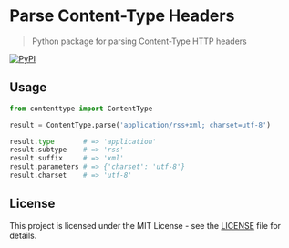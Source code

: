 # Parse Content-Type Headers
> Python package for parsing Content-Type HTTP headers

[![PyPI](https://img.shields.io/pypi/v/check-rq?color=blue)](https://pypi.org/project/check-rq/)

## Usage

```python
from contenttype import ContentType

result = ContentType.parse('application/rss+xml; charset=utf-8')

result.type       # => 'application'
result.subtype    # => 'rss'
result.suffix     # => 'xml'
result.parameters # => {'charset': 'utf-8'}
result.charset    # => 'utf-8'
```

## License

This project is licensed under the MIT License - see the [LICENSE](LICENSE) file for details.
